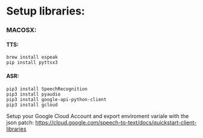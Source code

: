 # Setup libraries:

### MACOSX:

#### TTS:
```
brew install espeak
pip install pyttsx3
```

#### ASR:
```
pip3 install SpeechRecognition
pip3 install pyaudio
pip3 install google-api-python-client
pip3 install gcloud
```
Setup your Google Cloud Account and export enviroment variale with the json patch:
https://cloud.google.com/speech-to-text/docs/quickstart-client-libraries


